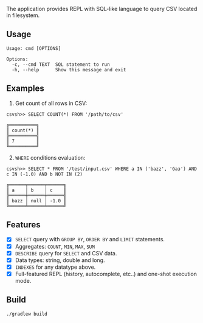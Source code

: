 The application provides REPL with SQL-like language to query CSV located in filesystem.

## Usage

```csvsh --help
Usage: cmd [OPTIONS]

Options:
  -c, --cmd TEXT  SQL statement to run
  -h, --help      Show this message and exit
```

## Examples

1. Get count of all rows in CSV:
```
csvsh>> SELECT COUNT(*) FROM '/path/to/csv'

╔══════════╗
║ count(*) ║
╠══════════╣
║ 7        ║
╚══════════╝
```

2. `WHERE` conditions evaluation:
```
csvsh>> SELECT * FROM '/test/input.csv' WHERE a IN ('bazz', 'баз') AND c IN (-1.0) AND b NOT IN (2)

╔══════╤══════╤══════╗
║ a    │ b    │ c    ║
╠══════╪══════╪══════╣
║ bazz │ null │ -1.0 ║
╚══════╧══════╧══════╝
```

## Features

- [x] `SELECT` query with `GROUP BY`, `ORDER BY` and `LIMIT` statements.
- [x] Aggregates: `COUNT`, `MIN`, `MAX`, `SUM`
- [x] `DESCRIBE` query for `SELECT` and CSV data.
- [x] Data types: string, double and long.
- [x] `INDEXES` for any datatype above.
- [x] Full-featured REPL (history, autocomplete, etc..) and one-shot execution mode.

## Build

`./gradlew build`

